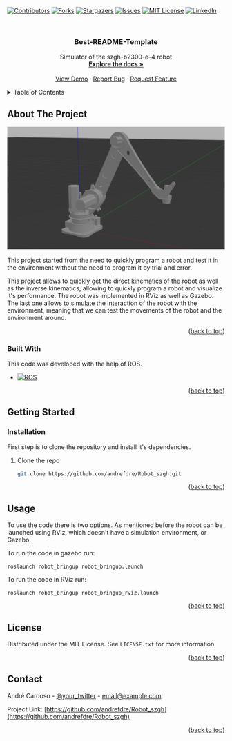 <!-- Improved compatibility of back to top link: See: https://github.com/othneildrew/Best-README-Template/pull/73 -->
<a name="readme-top"></a>
<!--
*** Thanks for checking out the Best-README-Template. If you have a suggestion
*** that would make this better, please fork the repo and create a pull request
*** or simply open an issue with the tag "enhancement".
*** Don't forget to give the project a star!
*** Thanks again! Now go create something AMAZING! :D
-->



<!-- PROJECT SHIELDS -->
<!--
*** I'm using markdown "reference style" links for readability.
*** Reference links are enclosed in brackets [ ] instead of parentheses ( ).
*** See the bottom of this document for the declaration of the reference variables
*** for contributors-url, forks-url, etc. This is an optional, concise syntax you may use.
*** https://www.markdownguide.org/basic-syntax/#reference-style-links
-->
[![Contributors][contributors-shield]][contributors-url]
[![Forks][forks-shield]][forks-url]
[![Stargazers][stars-shield]][stars-url]
[![Issues][issues-shield]][issues-url]
[![MIT License][license-shield]][license-url]
[![LinkedIn][linkedin-shield]][linkedin-url]



<!-- PROJECT LOGO -->
<br />
<div align="center">
  <!-- <a href="https://github.com/andrefdre/Robot_szgh">
    <img src="images/robot.png" alt="Logo" width="80" height="80">
  </a> -->

  <h3 align="center">Best-README-Template</h3>

  <p align="center">
    Simulator of the szgh-b2300-e-4 robot
    <br />
    <a href="https://github.com/andrefdre/Robot_szgh"><strong>Explore the docs »</strong></a>
    <br />
    <br />
    <a href="https://github.com/andrefdre/Robot_szgh">View Demo</a>
    ·
    <a href="https://github.com/andrefdre/Robot_szgh/issues">Report Bug</a>
    ·
    <a href="https://github.com/andrefdre/Robot_szgh/issues">Request Feature</a>
  </p>
</div>



<!-- TABLE OF CONTENTS -->
<details>
  <summary>Table of Contents</summary>
  <ol>
    <li>
      <a href="#about-the-project">About The Project</a>
      <ul>
        <li><a href="#built-with">Built With</a></li>
      </ul>
    </li>
    <li>
      <a href="#getting-started">Getting Started</a>
      <ul>
        <li><a href="#installation">Installation</a></li>
      </ul>
    </li>
    <li><a href="#usage">Usage</a></li>
    <li><a href="#license">License</a></li>
    <li><a href="#contact">Contact</a></li>
  </ol>
</details>



<!-- ABOUT THE PROJECT -->
## About The Project

[![Product Name Screen Shot][product-screenshot]](https://github.com/andrefdre/Robot_szgh)

This project started from the need to quickly program a robot and test it in the environment without the need to program it by trial and error.

This project allows to quickly get the direct kinematics of the robot as well as the inverse kinematics, allowing to quickly program a robot and visualize it's performance. The robot was implemented in RViz as well as Gazebo. The last one allows to simulate the interaction of the robot with the environment, meaning that we can test the movements of the robot and the environment around.

<p align="right">(<a href="#readme-top">back to top</a>)</p>



### Built With

This code was developed with the help of ROS.

* [![ROS][ROS.js]][ROS-url]

<p align="right">(<a href="#readme-top">back to top</a>)</p>

## Getting Started

### Installation

First step is to clone the repository and install it's dependencies.


1. Clone the repo
   ```sh
   git clone https://github.com/andrefdre/Robot_szgh.git
   ```

<p align="right">(<a href="#readme-top">back to top</a>)</p>



<!-- USAGE EXAMPLES -->
## Usage

To use the code there is two options. As mentioned before the robot can be launched using RViz, which doesn't have a simulation environment, or Gazebo.

To run the code in gazebo run:
```
roslaunch robot_bringup robot_bringup.launch
```

To run the code in RViz run:
```
roslaunch robot_bringup robot_bringup_rviz.launch
```

<p align="right">(<a href="#readme-top">back to top</a>)</p>



<!-- LICENSE -->
## License

Distributed under the MIT License. See `LICENSE.txt` for more information.

<p align="right">(<a href="#readme-top">back to top</a>)</p>



<!-- CONTACT -->
## Contact

André Cardoso - [@your_twitter](https://twitter.com/your_username) - email@example.com

Project Link: [https://github.com/andrefdre/Robot_szgh](https://github.com/andrefdre/Robot_szgh)

<p align="right">(<a href="#readme-top">back to top</a>)</p>





<!-- MARKDOWN LINKS & IMAGES -->
<!-- https://www.markdownguide.org/basic-syntax/#reference-style-links -->
[contributors-shield]: https://img.shields.io/github/contributors/othneildrew/Best-README-Template.svg?style=for-the-badge
[contributors-url]: https://github.com/andrefdre/Robot_szgh/graphs/contributors
[forks-shield]: https://img.shields.io/github/forks/othneildrew/Best-README-Template.svg?style=for-the-badge
[forks-url]: https://github.com/andrefdre/Robot_szgh/network/members
[stars-shield]: https://img.shields.io/github/stars/othneildrew/Best-README-Template.svg?style=for-the-badge
[stars-url]: https://github.com/andrefdre/Robot_szgh/stargazers
[issues-shield]: https://img.shields.io/github/issues/othneildrew/Best-README-Template.svg?style=for-the-badge
[issues-url]: https://github.com/andrefdre/Robot_szgh/issues
[license-shield]: https://img.shields.io/github/license/othneildrew/Best-README-Template.svg?style=for-the-badge
[license-url]: https://github.com/andrefdre/Robot_szgh/blob/master/LICENSE.txt
[linkedin-shield]: https://img.shields.io/badge/-LinkedIn-black.svg?style=for-the-badge&logo=linkedin&colorB=555
[linkedin-url]: https://www.linkedin.com/in/andr%C3%A9-cardoso-8bb264223/
[product-screenshot]: images/robot.png

[ROS.js]: https://img.shields.io/ros/v/noetic/ros
[ROS-url]: https://www.ros.org/

